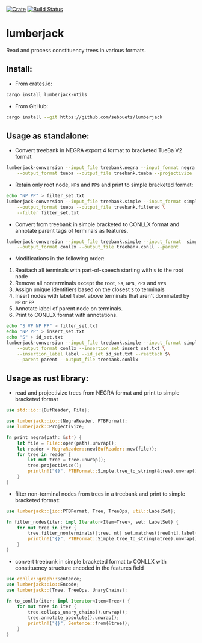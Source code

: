 [![Crate](https://img.shields.io/crates/v/lumberjack.svg)](https://crates.io/crates/lumberjack)
[![Build Status](https://travis-ci.org/sebpuetz/lumberjack.svg?branch=master)](https://travis-ci.org/sebpuetz/lumberjack)

# lumberjack
Read and process constituency trees in various formats.

## Install:
* From crates.io:
```bash
cargo install lumberjack-utils
```
* From GitHub:
```bash
cargo install --git https://github.com/sebpuetz/lumberjack
```

## Usage as standalone:

* Convert treebank in NEGRA export 4 format to bracketed TueBa V2 format
```bash
lumberjack-conversion --input_file treebank.negra --input_format negra \
    --output_format tueba --output_file treebank.tueba --projectivize
``` 
* Retain only root node, `NP`s and `PP`s and print to simple bracketed format:
```bash
echo "NP PP" > filter_set.txt
lumberjack-conversion --input_file treebank.simple --input_format simple \
    --output_format tueba --output_file treebank.filtered \
    --filter filter_set.txt
```
* Convert from treebank in simple bracketed to CONLLX format and annotate
parent tags of terminals as features.
```bash
lumberjack-conversion --input_file treebank.simple --input_format  simple\
    --output_format conllx --output_file treebank.conll --parent 
```
* Modifications in the following order:

1. Reattach all terminals with part-of-speech starting with `$` to the
root node
2. Remove all nonterminals except the root, `S`s, `NP`s, `PP`s and `VP`s
3. Assign unique identifiers based on the closest `S` to terminals
4. Insert nodes with label `label` above terminals that aren't dominated by `NP` or `PP`
5. Annotate label of parent node on terminals.
6. Print to CONLLX format with annotations.

```bash
echo "S VP NP PP" > filter_set.txt
echo "NP PP" > insert_set.txt
echo "S" > id_set.txt
lumberjack-conversion --input_file treebank.simple --input_format simple\
    --output_format conllx --insertion_set insert_set.txt \
    --insertion_label label --id_set id_set.txt --reattach $\
    --parent parent --output_file treebank.conllx
```

## Usage as rust library:
* read and projectivize trees from NEGRA format and print to simple
 bracketed format
```rust
use std::io::{BufReader, File};

use lumberjack::io::{NegraReader, PTBFormat};
use lumberjack::Projectivize;

fn print_negra(path: &str) {
    let file = File::open(path).unwrap();
    let reader = NegraReader::new(BufReader::new(file));
    for tree in reader {
        let mut tree = tree.unwrap();
        tree.projectivize();
        println!("{}", PTBFormat::Simple.tree_to_string(&tree).unwrap());
    }
}
```
* filter non-terminal nodes from trees in a treebank and print to
 simple bracketed format:
```rust
use lumberjack::{io::PTBFormat, Tree, TreeOps, util::LabelSet};

fn filter_nodes(iter: impl Iterator<Item=Tree>, set: LabelSet) {
    for mut tree in iter {
        tree.filter_nonterminals(|tree, nt| set.matches(tree[nt].label())).unwrap();
        println!("{}", PTBFormat::Simple.tree_to_string(&tree).unwrap());
    }
}
```
* convert treebank in simple bracketed format to CONLLX with constituency structure
encoded in the features field
```rust
use conllx::graph::Sentence;
use lumberjack::io::Encode;
use lumberjack::{Tree, TreeOps, UnaryChains};

fn to_conllx(iter: impl Iterator<Item=Tree>) {
    for mut tree in iter {
        tree.collaps_unary_chains().unwrap();
        tree.annotate_absolute().unwrap();
        println!("{}", Sentence::from(&tree));    
    }
}
```
